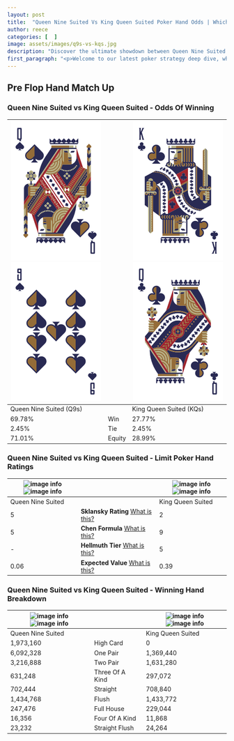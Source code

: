 ```yaml
---
layout: post
title:  "Queen Nine Suited Vs King Queen Suited Poker Hand Odds | Which Is The Better Hand In Poker? A Complete Guide"
author: reece
categories: [  ]
image: assets/images/q9s-vs-kqs.jpg
description: "Discover the ultimate showdown between Queen Nine Suited and King Queen Suited in poker! Uncover the odds, strategies, and scenarios where one hand triumphs over the other. Get ready to up your poker game with this thrilling analysis."
first_paragraph: "<p>Welcome to our latest poker strategy deep dive, where we're pitting two distinct hands against each other in a high-stakes showdown: Queen Nine Suited vs King Queen Suited.</p><p>In the dynamic world of poker, every decision counts, and knowing which hand holds the upper hand is key to your success at the table.</p><p>In this article, we'll dissect these two hands, explore the scenarios where one dominates the other, and equip you with the knowledge to make strategic choices that can tip the odds in your favor.</p><p>Get ready to unravel the intriguing dynamics of these poker hands and elevate your game to new heights.</p>"
---
```




[comment]: # (sp0)

## Pre Flop Hand Match Up

<div class="table hand-ratings" markdown="1"> 



### Queen Nine Suited vs King Queen Suited - Odds Of Winning


    
| ![image info](assets/images/hand1/q.png) ![image info](assets/images/hand1/9.png) |  | ![image info](assets/images/hand2/k.png) ![image info](assets/images/hand2/q.png) |
| -------- | -------- | -------- |
| Queen Nine Suited (Q9s) |  | King Queen Suited (KQs) |
| 69.78% | Win | 27.77% |
| 2.45% | Tie | 2.45% |
| 71.01% | Equity | 28.99% |




[comment]: # (sp1)



### Queen Nine Suited vs King Queen Suited - Limit Poker Hand Ratings


    
| ![image info](https://www.riverpairs.com/assets/images/hand1/q.png) ![image info](https://www.riverpairs.com/assets/images/hand1/9.png) |  | ![image info](https://www.riverpairs.com/assets/images/hand2/k.png) ![image info](https://www.riverpairs.com/assets/images/hand2/q.png) |
| -------- | -------- | -------- |
| Queen Nine Suited |  | King Queen Suited |
| 5 | **Sklansky Rating** [What is this?](/sklansky-rating-explained) | 2 |
| 5 | **Chen Formula** [What is this?](/chen-formula-explained) | 9 |
| - | **Hellmuth Tier** [What is this?](/Hellmuth-tier-explained) | 5 |
| 0.06 | **Expected Value** [What is this?](/expected-value-explained) | 0.39 |




[comment]: # (sp2)



### Queen Nine Suited vs King Queen Suited - Winning Hand Breakdown


    
| ![image info](https://www.riverpairs.com/assets/images/hand1/q.png) ![image info](https://www.riverpairs.com/assets/images/hand1/9.png) |  | ![image info](https://www.riverpairs.com/assets/images/hand2/k.png) ![image info](https://www.riverpairs.com/assets/images/hand2/q.png) |
| -------- | -------- | -------- |
| Queen Nine Suited |  | King Queen Suited |
| 1,973,160 | High Card | 0 |
| 6,092,328 | One Pair | 1,369,440 |
| 3,216,888 | Two Pair | 1,631,280 |
| 631,248 | Three Of A Kind | 297,072 |
| 702,444 | Straight | 708,840 |
| 1,434,768 | Flush | 1,433,772 |
| 247,476 | Full House | 229,044 |
| 16,356 | Four Of A Kind | 11,868 |
| 23,232 | Straight Flush | 24,264 |




[comment]: # (sp3)



</div>

[comment]: # (sp4)



[comment]: # (sp5)

